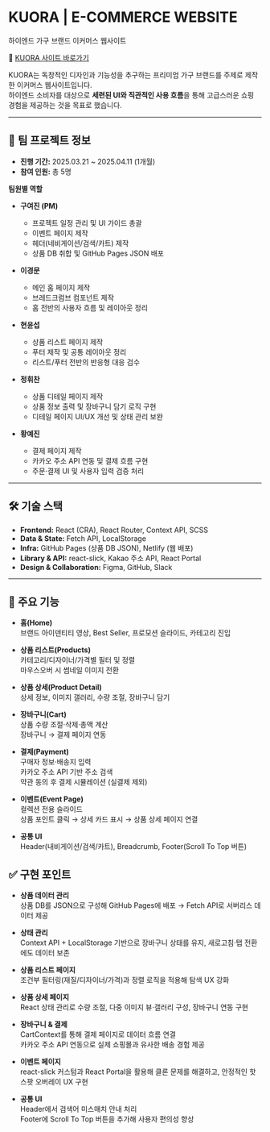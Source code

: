 # KUORA | E-COMMERCE WEBSITE

하이엔드 가구 브랜드 이커머스 웹사이트

🔗 [KUORA 사이트 바로가기](https://kuora-all.netlify.app/)

KUORA는 독창적인 디자인과 기능성을 추구하는 프리미엄 가구 브랜드를 주제로 제작한 이커머스 웹사이트입니다.  
하이엔드 소비자를 대상으로 **세련된 UI와 직관적인 사용 흐름**을 통해 고급스러운 쇼핑 경험을 제공하는 것을 목표로 했습니다.

---

## 👥 팀 프로젝트 정보

- **진행 기간:** 2025.03.21 ~ 2025.04.11 (1개월)
- **참여 인원:** 총 5명

**팀원별 역할**

- **구여진 (PM)**

  - 프로젝트 일정 관리 및 UI 가이드 총괄
  - 이벤트 페이지 제작
  - 헤더(네비게이션/검색/카트) 제작
  - 상품 DB 취합 및 GitHub Pages JSON 배포

- **이경문**

  - 메인 홈 페이지 제작
  - 브레드크럼브 컴포넌트 제작
  - 홈 전반의 사용자 흐름 및 레이아웃 정리

- **현윤섭**

  - 상품 리스트 페이지 제작
  - 푸터 제작 및 공통 레이아웃 정리
  - 리스트/푸터 전반의 반응형 대응 검수

- **정휘찬**

  - 상품 디테일 페이지 제작
  - 상품 정보 출력 및 장바구니 담기 로직 구현
  - 디테일 페이지 UI/UX 개선 및 상태 관리 보완

- **황예진**
  - 결제 페이지 제작
  - 카카오 주소 API 연동 및 결제 흐름 구현
  - 주문·결제 UI 및 사용자 입력 검증 처리

---

## 🛠️ 기술 스택

- **Frontend:** React (CRA), React Router, Context API, SCSS
- **Data & State:** Fetch API, LocalStorage
- **Infra:** GitHub Pages (상품 DB JSON), Netlify (웹 배포)
- **Library & API:** react-slick, Kakao 주소 API, React Portal
- **Design & Collaboration:** Figma, GitHub, Slack

---

## 📌 주요 기능

- **홈(Home)**  
  브랜드 아이덴티티 영상, Best Seller, 프로모션 슬라이드, 카테고리 진입

- **상품 리스트(Products)**  
  카테고리/디자이너/가격별 필터 및 정렬  
  마우스오버 시 썸네일 이미지 전환

- **상품 상세(Product Detail)**  
  상세 정보, 이미지 갤러리, 수량 조절, 장바구니 담기

- **장바구니(Cart)**  
  상품 수량 조절·삭제·총액 계산  
  장바구니 → 결제 페이지 연동

- **결제(Payment)**  
  구매자 정보·배송지 입력  
  카카오 주소 API 기반 주소 검색  
  약관 동의 후 결제 시뮬레이션 (실결제 제외)

- **이벤트(Event Page)**  
  컬렉션 전용 슬라이드  
  상품 포인트 클릭 → 상세 카드 표시 → 상품 상세 페이지 연결

- **공통 UI**  
  Header(내비게이션/검색/카트), Breadcrumb, Footer(Scroll To Top 버튼)

## ✅ 구현 포인트

- **상품 데이터 관리**  
  상품 DB를 JSON으로 구성해 GitHub Pages에 배포 → Fetch API로 서버리스 데이터 제공

- **상태 관리**  
  Context API + LocalStorage 기반으로 장바구니 상태를 유지, 새로고침·탭 전환에도 데이터 보존

- **상품 리스트 페이지**  
  조건부 필터링(재질/디자이너/가격)과 정렬 로직을 적용해 탐색 UX 강화

- **상품 상세 페이지**  
  React 상태 관리로 수량 조절, 다중 이미지 뷰·갤러리 구성, 장바구니 연동 구현

- **장바구니 & 결제**  
  CartContext를 통해 결제 페이지로 데이터 흐름 연결  
  카카오 주소 API 연동으로 실제 쇼핑몰과 유사한 배송 경험 제공

- **이벤트 페이지**  
  react-slick 커스텀과 React Portal을 활용해 클론 문제를 해결하고, 안정적인 핫스팟 오버레이 UX 구현

- **공통 UI**  
  Header에서 검색어 미스매치 안내 처리  
  Footer에 Scroll To Top 버튼을 추가해 사용자 편의성 향상

<!-- 하이엔드 가구 브랜드 이커머스 사이트 제작 - KOURA
2025.03.21 ~ 2025.04.11

## 개발팀

파이브가이즈 (구여진, 이경문, 정휘찬, 황예진, 현윤섭 5인)

## 프로젝트 소개

### 독창적인 디자인과 기능성을 동시에 추구하는 프리미엄 가구 브랜드 KUORA

평범한 제품에 만족하지 않고 고급스럽고 세련된 경험을 주는 제품을 찾는 하이엔드(High-end) 소비자를 타겟으로, 하이엔드 소비자들의 차별화된 욕구를 충족하기 위해 독창적이고 세련된 디자인을 갖춘 가구를 제작하는 브랜드의 쇼핑몰 사이트 제작.

### 소비자 친화적인 프리미엄 가구 웹사이트

1. 웹사이트 방문자에게 가구 카테고리별 다양한 제품 이미지들을 제공하여 구매 유도.
2. 카테고리별 / 디자이너별 / 가격별 세부 필터를 통해 웹사이트 방문자의 간편한 제품 검색 유도.
3. 유명 디자이너와의 협업 컬렉션을 통해 새로운 컨셉의 가구 제품 제안. -->
